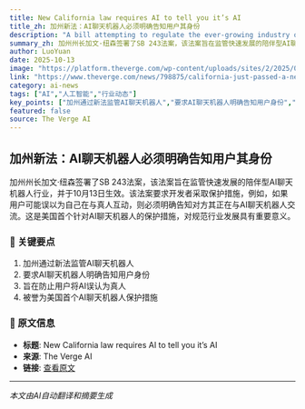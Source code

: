 ```yaml
---
title: New California law requires AI to tell you it’s AI
title_zh: 加州新法：AI聊天机器人必须明确告知用户其身份
description: "A bill attempting to regulate the ever-growing industry of companion AI chatbots is now law in California, as of October 13th. California Gov. Gavin Newsom signed into law Senate Bill 243, billed as “"
summary_zh: 加州州长加文·纽森签署了SB 243法案，该法案旨在监管快速发展的陪伴型AI聊天机器人行业，并于10月13日生效。该法案要求开发者采取保护措施，例如，如果用户可能误以为自己在与真人互动，则必须明确告知对方其正在与AI聊天机器人交流。这是美国首个针对AI聊天机器人的保护措施，对规范行业发展具有重要意义。
author: LuoYuan
date: 2025-10-13
image: "https://platform.theverge.com/wp-content/uploads/sites/2/2025/09/STK_414_AI_CHATBOT_R2_CVirginia_D.jpg?quality=90&strip=all&crop=0%2C10.732984293194%2C100%2C78.534031413613&w=1200"
link: "https://www.theverge.com/news/798875/california-just-passed-a-new-law-requiring-ai-to-tell-you-its-ai"
category: ai-news
tags: ["AI","人工智能","行业动态"]
key_points: ["加州通过新法监管AI聊天机器人","要求AI聊天机器人明确告知用户身份","旨在防止用户将AI误认为真人","被誉为美国首个AI聊天机器人保护措施"]
featured: false
source: The Verge AI
---
```


## 加州新法：AI聊天机器人必须明确告知用户其身份

加州州长加文·纽森签署了SB 243法案，该法案旨在监管快速发展的陪伴型AI聊天机器人行业，并于10月13日生效。该法案要求开发者采取保护措施，例如，如果用户可能误以为自己在与真人互动，则必须明确告知对方其正在与AI聊天机器人交流。这是美国首个针对AI聊天机器人的保护措施，对规范行业发展具有重要意义。

### 🔑 关键要点
1. 加州通过新法监管AI聊天机器人
2. 要求AI聊天机器人明确告知用户身份
3. 旨在防止用户将AI误认为真人
4. 被誉为美国首个AI聊天机器人保护措施


### 📰 原文信息
- **标题**: New California law requires AI to tell you it’s AI
- **来源**: The Verge AI
- **链接**: [查看原文](https://www.theverge.com/news/798875/california-just-passed-a-new-law-requiring-ai-to-tell-you-its-ai)

---
*本文由AI自动翻译和摘要生成*
